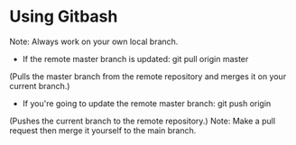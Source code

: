 # Using Gitbash

Note: Always work on your own local branch.

- If the remote master branch is updated:
git pull origin master 

(Pulls the master branch from the remote repository and merges it on your current branch.)

- If you're going to update the remote master branch:
git push origin <name of branch>

(Pushes the current branch to the remote repository.)
Note: Make a pull request then merge it yourself to the main branch.



